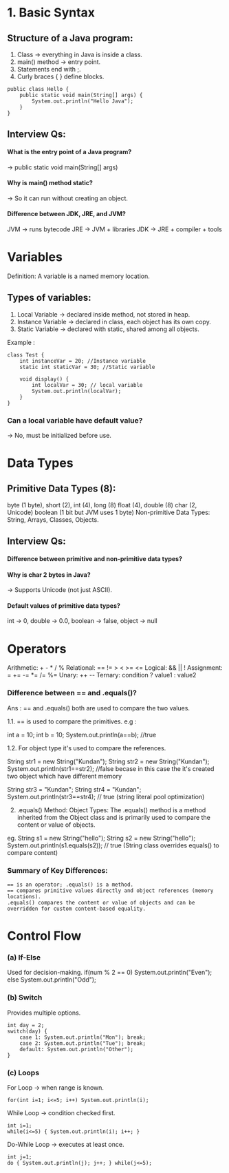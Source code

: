 # 1. Basic Syntax

## Structure of a Java program:
1. Class → everything in Java is inside a class.
2. main() method → entry point.
3. Statements end with ;.
4. Curly braces { } define blocks.

```
public class Hello {
    public static void main(String[] args) {
        System.out.println("Hello Java");
    }
}
```

## Interview Qs:
#### What is the entry point of a Java program?
→ public static void main(String[] args)

#### Why is main() method static?
→ So it can run without creating an object.

#### Difference between JDK, JRE, and JVM?
JVM → runs bytecode
JRE → JVM + libraries
JDK → JRE + compiler + tools

# Variables
Definition: A variable is a named memory location.

## Types of variables:
1. Local Variable → declared inside method, not stored in heap.
2. Instance Variable → declared in class, each object has its own copy.
3. Static Variable → declared with static, shared among all objects.

Example : 
```
class Test {
    int instanceVar = 20; //Instance variable
    static int staticVar = 30; //Static variable

    void display() {
        int localVar = 30; // local variable
        System.out.println(localVar);
    }
}
```
### Can a local variable have default value?
→ No, must be initialized before use.

# Data Types
## Primitive Data Types (8):

byte (1 byte), short (2), int (4), long (8)
float (4), double (8)
char (2, Unicode)
boolean (1 bit but JVM uses 1 byte)
Non-primitive Data Types: String, Arrays, Classes, Objects.

## Interview Qs:

#### Difference between primitive and non-primitive data types?
#### Why is char 2 bytes in Java?
→ Supports Unicode (not just ASCII).
#### Default values of primitive data types?
int → 0, double → 0.0, boolean → false, object → null

# Operators
Arithmetic: + - * / %
Relational: == != > < >= <=
Logical: && || !
Assignment: = += -= *= /= %=
Unary: ++ --
Ternary: condition ? value1 : value2

### Difference between == and .equals()?

Ans : == and .equals() both are used to compare the two values.

1.1. == is used to compare the primitives.
e.g : 

int a = 10;
int b = 10;
System.out.println(a==b); //true

1.2. For object type it's used to compare the references.

String str1 = new String("Kundan");
String str2 = new String("Kundan");
System.out.println(str1==str2); //false becase in this case the it's created two object which have different memory

String str3 = "Kundan";
String str4 = "Kundan";
System.out.println(str3==str4); // true (string literal pool optimization)

2. .equals() Method:
Object Types:
The .equals() method is a method inherited from the Object class and is primarily used to compare the content or value of objects.

eg. 
    String s1 = new String("hello");
    String s2 = new String("hello");
    System.out.println(s1.equals(s2)); // true (String class overrides equals() to compare content)

### Summary of Key Differences:
    == is an operator; .equals() is a method.
    == compares primitive values directly and object references (memory locations).
    .equals() compares the content or value of objects and can be overridden for custom content-based equality.

# Control Flow
### (a) If-Else

Used for decision-making.
if(num % 2 == 0)
    System.out.println("Even");
else
    System.out.println("Odd");

### (b) Switch

Provides multiple options.
```
int day = 2;
switch(day) {
    case 1: System.out.println("Mon"); break;
    case 2: System.out.println("Tue"); break;
    default: System.out.println("Other");
}
```

### (c) Loops
For Loop → when range is known.
```
for(int i=1; i<=5; i++) System.out.println(i);
```

While Loop → condition checked first.
```
int i=1;
while(i<=5) { System.out.println(i); i++; }
```

Do-While Loop → executes at least once.
```
int j=1;
do { System.out.println(j); j++; } while(j<=5);
```
